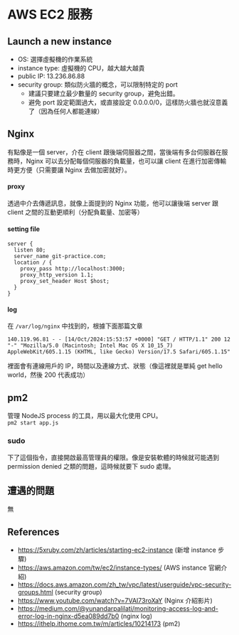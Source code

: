 # AWS EC2 服務

## Launch a new instance

-   OS: 選擇虛擬機的作業系統
-   instance type: 虛擬機的 CPU，越大越大越貴
-   public IP: 13.236.86.88
-   security group: 類似防火牆的概念，可以限制特定的 port
    -   建議只要建立最少數量的 security group，避免出錯。
    -   避免 port 設定範圍過大，或直接設定 0.0.0.0/0，這樣防火牆也就沒意義了（因為任何人都能連線）

## Nginx

有點像是一個 server，介在 client 跟後端伺服器之間，當後端有多台伺服器在服務時，Nginx 可以去分配每個伺服器的負載量，也可以讓 client 在進行加密傳輸時更方便（只需要讓 Nginx 去做加密就好）。

#### proxy

透過中介去傳遞訊息，就像上面提到的 Nginx 功能，他可以讓後端 server 跟 client 之間的互動更順利（分配負載量、加密等）

#### setting file

```
server {
  listen 80;
  server_name git-practice.com;
  location / {
    proxy_pass http://localhost:3000;
    proxy_http_version 1.1;
    proxy_set_header Host $host;
  }
}
```

#### log

在 `/var/log/nginx` 中找到的，根據下面那篇文章

```
140.119.96.81 - - [14/Oct/2024:15:53:57 +0000] "GET / HTTP/1.1" 200 12 "-" "Mozilla/5.0 (Macintosh; Intel Mac OS X 10_15_7) AppleWebKit/605.1.15 (KHTML, like Gecko) Version/17.5 Safari/605.1.15"
```

裡面會有連線用戶的 IP，時間以及連線方式、狀態（像這裡就是單純 get hello world，然後 200 代表成功）

## pm2

管理 NodeJS process 的工具，用以最大化使用 CPU。  
`pm2 start app.js`

### sudo

下了這個指令，直接開啟最高管理員的權限。像是安裝軟體的時候就可能遇到 permission denied 之類的問題，這時候就要下 sudo 處理。

## 遭遇的問題

無

## References

-   https://5xruby.com/zh/articles/starting-ec2-instance (新增 instance 步驟)
-   https://aws.amazon.com/tw/ec2/instance-types/ (AWS instance 官網介紹)
-   https://docs.aws.amazon.com/zh_tw/vpc/latest/userguide/vpc-security-groups.html (security group)
-   https://www.youtube.com/watch?v=7VAI73roXaY (Nginx 介紹影片)
-   https://medium.com/@yunandarpalilati/monitoring-access-log-and-error-log-in-nginx-d5ea089dd7b0 (nginx log)
-   https://ithelp.ithome.com.tw/m/articles/10214173 (pm2)
